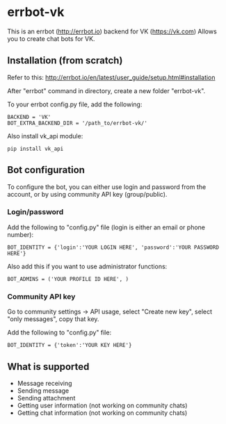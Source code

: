 errbot-vk
======

This is an errbot (http://errbot.io) backend for VK (https://vk.com)
Allows you to create chat bots for VK.

## Installation (from scratch)

Refer to this:
http://errbot.io/en/latest/user_guide/setup.html#installation

After "errbot" command in directory, create a new folder "errbot-vk".

To your errbot config.py file, add the following:
```
BACKEND = 'VK'
BOT_EXTRA_BACKEND_DIR = '/path_to/errbot-vk/'
```

Also install vk_api module:
```
pip install vk_api
```

## Bot configuration

To configure the bot, you can either use login and password from the account, or by using community API key (group/public).

### Login/password

Add the following to "config.py" file (login is either an email or phone number):

```
BOT_IDENTITY = {'login':'YOUR LOGIN HERE', 'password':'YOUR PASSWORD HERE'}
```

Also add this if you want to use administrator functions:
```
BOT_ADMINS = ('YOUR PROFILE ID HERE', )
```

### Community API key

Go to community settings -> API usage, select "Create new key", select "only messages", copy that key.

Add the following to "config.py" file:
```
BOT_IDENTITY = {'token':'YOUR KEY HERE'}
```

## What is supported
* Message receiving
* Sending message
* Sending attachment
* Getting user information (not working on community chats)
* Getting chat information (not working on community chats)


